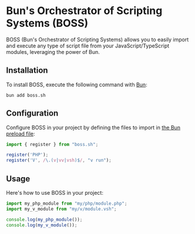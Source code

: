 # Bun's Orchestrator of Scripting Systems (BOSS)

BOSS (Bun's Orchestrator of Scripting Systems) allows you to easily import and execute any type of script file from your JavaScript/TypeScript modules, leveraging the power of Bun.

## Installation

To install BOSS, execute the following command with [Bun](https://bun.sh):

```shell
bun add boss.sh
```

## Configuration

Configure BOSS in your project by defining the files to import in [the Bun preload file](https://bun.sh/docs/runtime/bunfig#preload):

```typescript
import { register } from "boss.sh";

register('PHP');
register('V', /\.(v|vv|vsh)$/, "v run");
```

## Usage

Here's how to use BOSS in your project:

```typescript
import my_php_module from "my/php/module.php";
import my_v_module from "my/v/module.vsh";

console.log(my_php_module());
console.log(my_v_module());
```
